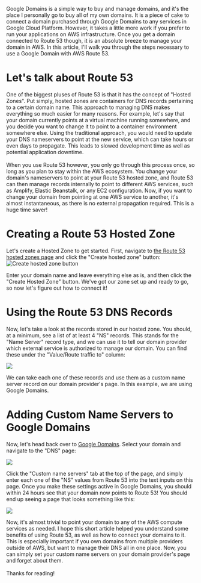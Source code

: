 Google Domains is a simple way to buy and manage domains, and it's the place I personally go to buy all of my own
domains. It is a piece of cake to connect a domain purchased through Google Domains to any services
in Google Cloud Platform. However, it takes a little more work if you prefer to run your applications on AWS
infrastructure. Once you get a domain connected to Route 53 though, it is an absolute breeze to manage your domain
in AWS. In this article, I'll walk you through the steps necessary to use a Google Domain with AWS Route 53.

# Let's talk about Route 53

One of the biggest pluses of Route 53 is that it has the concept of "Hosted Zones". Put simply, hosted zones are
containers for DNS records pertaining to a certain domain name. This approach to managing DNS makes everything so
much easier for many reasons. For example, let's say that your domain currently points at a virtual machine running somewhere,
and you decide you want to change it to point to a container environment somewhere else. Using the traditional approach,
you would need to update your DNS nameservers to point at the new service, which can take hours or even days to propagate. This leads
to slowed development time as well as potential application downtime.
\
\
When you use Route 53 however, you only go through this process once, so long as you plan to stay within the AWS ecosystem. You change your
domain's nameservers to point at your Route 53 hosted zone, and Route 53 can then manage records internally to point to different
AWS services, such as Amplify, Elastic Beanstalk, or any EC2 configuration. Now, if you want to change your domain from pointing
at one AWS service to another, it's almost instantaneous, as there is no external propagation required. This is a huge time saver!

# Creating a Route 53 Hosted Zone

Let's create a Hosted Zone to get started. First, navigate to [the Route 53 hosted zones page](https://console.aws.amazon.com/route53/v2/hostedzones#) and
click the "Create hosted zone" button:
![Create hosted zone button](https://devdaniel-io-assets.s3.us-east-2.amazonaws.com/public/img/create-hosted-zone-button.png)

Enter your domain name and leave everything else as is, and then click the "Create Hosted Zone" button. We've got our zone
set up and ready to go, so now let's figure out how to connect it!

# Using the Route 53 DNS Records

Now, let's take a look at the records stored in our hosted zone. You should, at a minimum, see a list of at least 4
"NS" records. This stands for the "Name Server" record type, and we can use it to tell our domain provider which external
service is authorized to manage our domain. You can find these under the "Value/Route traffic to" column:

![](https://devdaniel-io-assets.s3.us-east-2.amazonaws.com/public/img/route-53-dns.png)

We can take each one of these records and use them as a custom name server record on our domain provider's page. In this example,
we are using Google Domains.

# Adding Custom Name Servers to Google Domains

Now, let's head back over to [Google Domains](https://domains.google.com/). Select your domain and navigate to the "DNS"
page:

![](https://devdaniel-io-assets.s3.us-east-2.amazonaws.com/public/img/google-domains-dns-tab.png)

Click the "Custom name servers" tab at the top of the page, and simply enter each one of the "NS" values from Route 53 into
the text inputs on this page. Once you make these settings active in Google Domains, you should within 24 hours see that
your domain now points to Route 53! You should end up seeing a page that looks something like this:

![](https://devdaniel-io-assets.s3.us-east-2.amazonaws.com/public/img/custom-name-servers.png)

Now, it's almost trivial to point your domain to any of the AWS compute services as needed. I hope this short article helped you understand
some benefits of using Route 53, as well as how to connect your domains to it. This is especially important if you own domains from multiple providers
outside of AWS, but want to manage their DNS all in one place. Now, you can simply set your custom name
servers on your domain provider's page and forget about them.
\
\
Thanks for reading!
